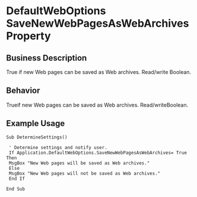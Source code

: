# DefaultWebOptions SaveNewWebPagesAsWebArchives Property

## Business Description
True if new Web pages can be saved as Web archives. Read/write Boolean.

## Behavior
Trueif new Web pages can be saved as Web archives. Read/writeBoolean.

## Example Usage
```vba
Sub DetermineSettings() 
 
 ' Determine settings and notify user. 
 If Application.DefaultWebOptions.SaveNewWebPagesAsWebArchives= True Then 
 MsgBox "New Web pages will be saved as Web archives." 
 Else 
 MsgBox "New Web pages will not be saved as Web archives." 
 End If 
 
End Sub
```